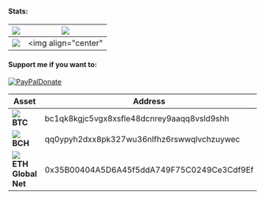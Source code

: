 #### Stats:
| <img align="center" src="https://github-readme-stats.vercel.app/api?username=bleachdev&show_icons=true&theme=github_dark&custom_title=Stats"/> | <img align="center" src="https://github-readme-stats.vercel.app/api/top-langs/?username=bleachdev&show_icons=true&layout=compact&theme=github_dark"/> |
| ------------- | ------------- |
<img align="center" src="https://github.com/bleachdev/gameszenseloader/blob/main/skeetbackground.png"/> | <img align="center"
#### Support me if you want to:
[![PayPalDonate](https://img.shields.io/badge/Donate-PayPal-red.svg)](https://www.paypal.com/donate/?hosted_button_id=7JVS9ARLQZDVG)

| Asset | Address |
| ------------- | ------------- |
| ![](https://raw.githubusercontent.com/ErikThiart/cryptocurrency-icons/master/16/bitcoin.png) <b>BTC</b> | bc1qk8kgjc5vgx8xsfle48dcnrey9aaqq8vsld9shh 
| ![](https://raw.githubusercontent.com/ErikThiart/cryptocurrency-icons/master/16/bitcoin-cash.png) <b>BCH</b> | qq0ypyh2dxx8pk327wu36nlfhz6rswwqlvchzuywec
| ![](https://raw.githubusercontent.com/ErikThiart/cryptocurrency-icons/master/16/ethereum-classic.png) <b>ETH Global Net</b> | 0x35B00404A5D6A45f5ddA749F75C0249Ce3Cdf9Ef |
